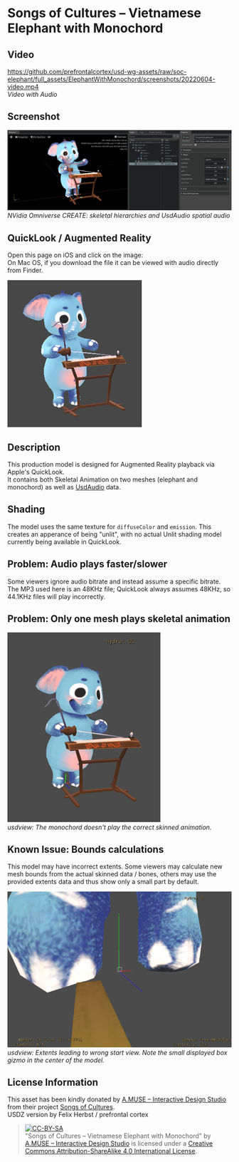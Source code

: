 # Songs of Cultures – Vietnamese Elephant with Monochord

## Video

https://github.com/prefrontalcortex/usd-wg-assets/raw/soc-elephant/full_assets/ElephantWithMonochord/screenshots/20220604-video.mp4  
_Video with Audio_

## Screenshot

![omniverse](screenshots/20220604-omniverse.png)  
_NVidia Omniverse CREATE: skeletal hierarchies and UsdAudio spatial audio_

## QuickLook / Augmented Reality

Open this page on iOS and click on the image:  
On Mac OS, if you download the file it can be viewed with audio directly from Finder.  

<a rel="ar" href="https://github.com/prefrontalcortex/usd-wg-assets/raw/soc-elephant/full_assets/ElephantWithMonochord/SoC-ElephantWithMonochord.usdz"><img src="screenshots/20220604-screenshot.png"/></a>

## Description

This production model is designed for Augmented Reality playback via Apple's QuickLook.  
It contains both Skeletal Animation on two meshes (elephant and monochord) as well as [UsdAudio](https://graphics.pixar.com/usd/release/wp_usdaudio.html) data.  

## Shading

The model uses the same texture for `diffuseColor` and `emission`. This creates an apperance of being "unlit", with no actual Unlit shading model currently being available in QuickLook.  

## Problem: Audio plays faster/slower

Some viewers ignore audio bitrate and instead assume a specific bitrate. The MP3 used here is an 48KHz file; QuickLook always assumes 48KHz, so 44.1KHz files will play incorrectly.  

## Problem: Only one mesh plays skeletal animation

 ![usdview](screenshots/20220604-usdview-missing-skinned-animation.gif)  
 _usdview: The monochord doesn't play the correct skinned animation._

## Known Issue: Bounds calculations

This model may have incorrect extents. Some viewers may calculate new mesh bounds from the actual skinned data / bones, others may use the provided extents data and thus show only a small part by default.  

![usdview](screenshots/20220604-usview-wrong-bounds.png)  
_usdview: Extents leading to wrong start view. Note the small displayed box gizmo in the center of the model._

## License Information

This asset has been kindly donated by [A.MUSE – Interactive Design Studio](https://amuse.vision) from their project [Songs of Cultures](https://songsofcultures.com/en/).  
USDZ version by Felix Herbst / prefrontal cortex

> [![CC-BY-SA](https://licensebuttons.net/l/by-sa/4.0/88x31.png)](http://creativecommons.org/licenses/by-sa/4.0/)  
"Songs of Cultures – Vietnamese Elephant with Monochord" by [A.MUSE – Interactive Design Studio](https://amuse.vision) is licensed under a [Creative Commons Attribution-ShareAlike 4.0 International License](http://creativecommons.org/licenses/by-sa/4.0/).
